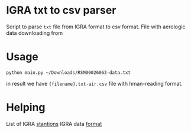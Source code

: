 # IGRA txt to csv parser
Script to parse `txt` file from IGRA format to csv format.
File with aerologic data downloading from [](https://www.ncei.noaa.gov/pub/data/igra/data/)

# Usage
```
python main.py ~/Downloads/RSM00026063-data.txt
```
in result we have `{filename}.txt-air.csv` file with hman-reading format.

# Helping
List of IGRA [stantions](igra2-station-list.txt)
IGRA data [format](igra2-data-format.txt)
